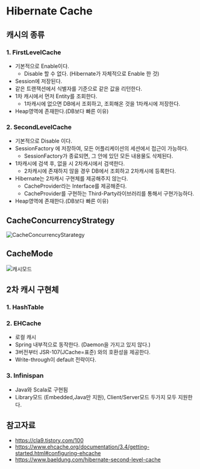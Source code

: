 # Hibernate Cache

## 캐시의 종류

### 1. FirstLevelCache
- 기본적으로 Enable이다.
  - Disable 할 수 없다. (Hibernate가 자체적으로 Enable 한 것)
- Session에 저장된다.
- 같은 트랜잭션에서 식별자를 기준으로 같은 값을 리턴한다.
- 1차 캐시에서 먼저 Entity를 조회한다.
  - 1차캐시에 없으면 DB에서 조회하고, 조회해온 것을 1차캐시에 저장한다.
- Heap영역에 존재한다.(DB보다 빠른 이유)


### 2. SecondLevelCache
- 기본적으로 Disable 이다.
- SessionFactory 에 저장하여, 모든 어플리케이션의 세션에서 접근이 가능하다.
  - SessionFactory가 종료되면, 그 안에 있던 모든 내용물도 삭제된다.
- 1차캐시에 검색 후, 없을 시 2차캐시에서 검색한다.
  - 2차캐시에 존재하지 않을 경우 DB에서 조회하고 2차캐시에 등록한다.
- Hibernate는 2차캐시 구현체를 제공해주지 않는다. 
  - CacheProvider라는 Interface를 제공해준다.
  - CacheProvider를 구현하는  Third-Party라이브러리를 통해서 구현가능하다.
- Heap영역에 존재한다.(DB보다 빠른 이유)

## CacheConcurrencyStrategy
![CacheConcurrencyStarategy](https://user-images.githubusercontent.com/57896918/159160348-89d8333c-4852-40c3-85f5-2aefd3c473a5.png)

## CacheMode
![캐시모드](https://user-images.githubusercontent.com/57896918/159160366-63327cd2-3620-4ded-a14a-dbb9aac05620.png)


## 2차 캐시 구현체
### 1. HashTable
### 2. EHCache
- 로컬 캐시
- Spring 내부적으로 동작한다. (Daemon을 가지고 있지 않다.)
- 3버전부터 JSR-107(JCache=표준) 와의 호환성을 제공한다.
- Write-through이 default 전략이다.
### 3. Infinispan
- Java와 Scala로 구현됨
- Library모드 (Embedded,Java만 지원), Client/Server모드 두가지 모두 지원한다.


## 참고자료
- https://cla9.tistory.com/100
- https://www.ehcache.org/documentation/3.4/getting-started.html#configuring-ehcache
- https://www.baeldung.com/hibernate-second-level-cache
